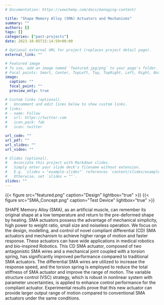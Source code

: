 ```yaml
---
# Documentation: https://wowchemy.com/docs/managing-content/

title: "Shape Memory Alloy (SMA) Actuators and Mechanisms"
summary: ""
authors: []
tags: []
categories: ["past-projects"]
date: 2023-10-05T15:14:59+08:00

# Optional external URL for project (replaces project detail page).
external_link: ""

# Featured image
# To use, add an image named `featured.jpg/png` to your page's folder.
# Focal points: Smart, Center, TopLeft, Top, TopRight, Left, Right, BottomLeft, Bottom, BottomRight.
image:
  caption: ""
  focal_point: ""
  preview_only: true

# Custom links (optional).
#   Uncomment and edit lines below to show custom links.
# links:
# - name: Follow
#   url: https://twitter.com
#   icon_pack: fab
#   icon: twitter

url_code: ""
url_pdf: ""
url_slides: ""
url_video: ""

# Slides (optional).
#   Associate this project with Markdown slides.
#   Simply enter your slide deck's filename without extension.
#   E.g. `slides = "example-slides"` references `content/slides/example-slides.md`.
#   Otherwise, set `slides = ""`.
slides: ""
---
```


{{< figure src="featured.png" caption="Design" lightbox="true" >}}
{{< figure src="SMA_Concept.png" caption="Test Device" lightbox="true" >}}

SHAPE Memory Alloy (SMA), as an artificial muscle, can remember its original shape at a low temperature and return to the pre-deformed shape by heating. SMA actuators possess the advantage of mechanical simplicity, high power to weight ratio, small size and noiseless operation. We focus on the design, modelling, and control of novel compliant differential (CD) SMA actuators and mechanism to achieve higher range of motion and faster response. These actuators can have wide applications in medical robotics and bio-inspired Robotics.
This CD SMA actuator, composed of two antagonistic SMA wires and a mechanical joint coupled with a torsion spring, has significantly improved performance compared to traditional SMA actuators. The differential SMA wires are utilized to increase the response speed, and the torsion spring is employed to reduce the total stiffness of SMA actuator and improve the range of motion. The variable structure control (VSC) strategy, which is robust in nonlinear system with parameter uncertainties, is applied to enhance control performance for the compliant actuator. Experimental results prove that this new actuator can provide larger output range of motion compared to conventional SMA actuators under the same conditions.
